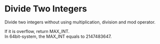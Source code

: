 # Divide Two Integers
Divide two integers without using multiplication, division and mod operator.

If it is overflow, return MAX_INT.\
In 64bit-system, the MAX_INT equals to 2147483647.
